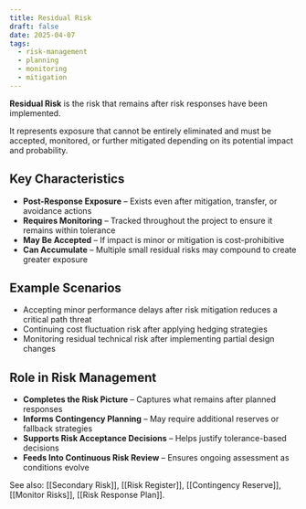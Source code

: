 ```yaml
---
title: Residual Risk
draft: false
date: 2025-04-07
tags:
  - risk-management
  - planning
  - monitoring
  - mitigation
---
```


**Residual Risk** is the risk that remains after risk responses have been implemented.

It represents exposure that cannot be entirely eliminated and must be accepted, monitored, or further mitigated depending on its potential impact and probability.

## Key Characteristics

- **Post-Response Exposure** – Exists even after mitigation, transfer, or avoidance actions  
- **Requires Monitoring** – Tracked throughout the project to ensure it remains within tolerance  
- **May Be Accepted** – If impact is minor or mitigation is cost-prohibitive  
- **Can Accumulate** – Multiple small residual risks may compound to create greater exposure  

## Example Scenarios

- Accepting minor performance delays after risk mitigation reduces a critical path threat  
- Continuing cost fluctuation risk after applying hedging strategies  
- Monitoring residual technical risk after implementing partial design changes  

## Role in Risk Management

- **Completes the Risk Picture** – Captures what remains after planned responses  
- **Informs Contingency Planning** – May require additional reserves or fallback strategies  
- **Supports Risk Acceptance Decisions** – Helps justify tolerance-based decisions  
- **Feeds Into Continuous Risk Review** – Ensures ongoing assessment as conditions evolve  

See also: [[Secondary Risk]], [[Risk Register]], [[Contingency Reserve]], [[Monitor Risks]], [[Risk Response Plan]].
